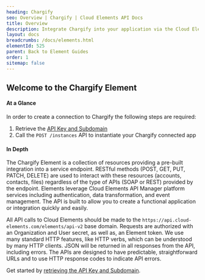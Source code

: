```yaml
---
heading: Chargify
seo: Overview | Chargify | Cloud Elements API Docs
title: Overview
description: Integrate Chargify into your application via the Cloud Elements APIs.
layout: docs
breadcrumbs: /docs/elements.html
elementId: 525
parent: Back to Element Guides
order: 1
sitemap: false
---
```


## Welcome to the Chargify Element


#### At a Glance

In order to create a connection to Chargify the following steps are required:

1. Retrieve the [API Key and Subdomain](chargify-endpoint-setup.html)
2. Call the `POST /instances` API to instantiate your Chargify connected app

#### In Depth

The Chargify Element is a collection of resources providing a pre-built integration into a service endpoint. RESTful methods (POST, GET, PUT, PATCH, DELETE) are used to interact with these resources (accounts, contacts, files) regardless of the type of APIs (SOAP or REST) provided by the endpoint. Elements leverage Cloud Elements API Manager platform services including authentication, data transformation, and event management.  The API is built to allow you to create a functional application or integration quickly and easily.

All API calls to Cloud Elements should be made to the `https://api.cloud-elements.com/elements/api-v2` base domain. Requests are authorized with an Organization and User secret, as well as, an Element token.  We use many standard HTTP features, like HTTP verbs, which can be understood by many HTTP clients. JSON will be returned in all responses from the API, including errors. The APIs are designed to have predictable, straightforward URLs and to use HTTP response codes to indicate API errors.

Get started by [retrieving the API Key and Subdomain](chargify-endpoint-setup.html).

